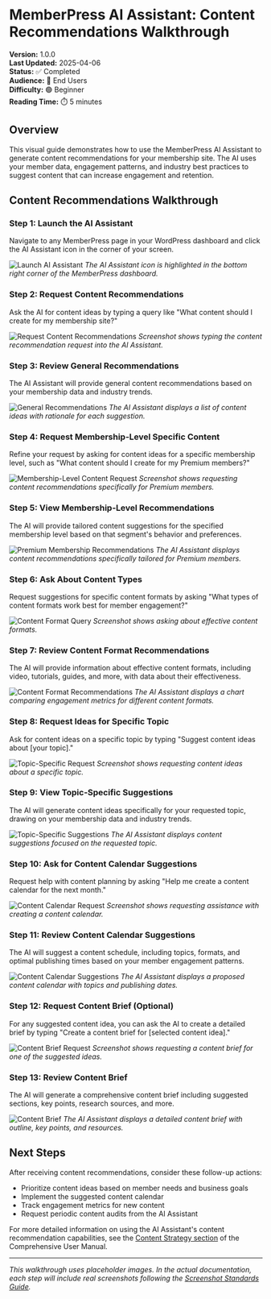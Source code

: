 # MemberPress AI Assistant: Content Recommendations Walkthrough

**Version:** 1.0.0  
**Last Updated:** 2025-04-06  
**Status:** ✅ Completed  
**Audience:** 👤 End Users  
**Difficulty:** 🟢 Beginner  
**Reading Time:** ⏱️ 5 minutes

## Overview

This visual guide demonstrates how to use the MemberPress AI Assistant to generate content recommendations for your membership site. The AI uses your member data, engagement patterns, and industry best practices to suggest content that can increase engagement and retention.

## Content Recommendations Walkthrough

### Step 1: Launch the AI Assistant

Navigate to any MemberPress page in your WordPress dashboard and click the AI Assistant icon in the corner of your screen.

![Launch AI Assistant](../../assets/images/screenshots/user-workflows/content-rec-launch.png)
*The AI Assistant icon is highlighted in the bottom right corner of the MemberPress dashboard.*

### Step 2: Request Content Recommendations

Ask the AI for content ideas by typing a query like "What content should I create for my membership site?"

![Request Content Recommendations](../../assets/images/screenshots/user-workflows/content-rec-request.png)
*Screenshot shows typing the content recommendation request into the AI Assistant.*

### Step 3: Review General Recommendations

The AI Assistant will provide general content recommendations based on your membership data and industry trends.

![General Recommendations](../../assets/images/screenshots/user-workflows/content-rec-general.png)
*The AI Assistant displays a list of content ideas with rationale for each suggestion.*

### Step 4: Request Membership-Level Specific Content

Refine your request by asking for content ideas for a specific membership level, such as "What content should I create for my Premium members?"

![Membership-Level Content Request](../../assets/images/screenshots/user-workflows/content-rec-premium-request.png)
*Screenshot shows requesting content recommendations specifically for Premium members.*

### Step 5: View Membership-Level Recommendations

The AI will provide tailored content suggestions for the specified membership level based on that segment's behavior and preferences.

![Premium Membership Recommendations](../../assets/images/screenshots/user-workflows/content-rec-premium-results.png)
*The AI Assistant displays content recommendations specifically tailored for Premium members.*

### Step 6: Ask About Content Types

Request suggestions for specific content formats by asking "What types of content formats work best for member engagement?"

![Content Format Query](../../assets/images/screenshots/user-workflows/content-rec-format-query.png)
*Screenshot shows asking about effective content formats.*

### Step 7: Review Content Format Recommendations

The AI will provide information about effective content formats, including video, tutorials, guides, and more, with data about their effectiveness.

![Content Format Recommendations](../../assets/images/screenshots/user-workflows/content-rec-format-results.png)
*The AI Assistant displays a chart comparing engagement metrics for different content formats.*

### Step 8: Request Ideas for Specific Topic

Ask for content ideas on a specific topic by typing "Suggest content ideas about [your topic]."

![Topic-Specific Request](../../assets/images/screenshots/user-workflows/content-rec-topic-request.png)
*Screenshot shows requesting content ideas about a specific topic.*

### Step 9: View Topic-Specific Suggestions

The AI will generate content ideas specifically for your requested topic, drawing on your membership data and industry trends.

![Topic-Specific Suggestions](../../assets/images/screenshots/user-workflows/content-rec-topic-results.png)
*The AI Assistant displays content suggestions focused on the requested topic.*

### Step 10: Ask for Content Calendar Suggestions

Request help with content planning by asking "Help me create a content calendar for the next month."

![Content Calendar Request](../../assets/images/screenshots/user-workflows/content-rec-calendar-request.png)
*Screenshot shows requesting assistance with creating a content calendar.*

### Step 11: Review Content Calendar Suggestions

The AI will suggest a content schedule, including topics, formats, and optimal publishing times based on your member engagement patterns.

![Content Calendar Suggestions](../../assets/images/screenshots/user-workflows/content-rec-calendar-results.png)
*The AI Assistant displays a proposed content calendar with topics and publishing dates.*

### Step 12: Request Content Brief (Optional)

For any suggested content idea, you can ask the AI to create a detailed brief by typing "Create a content brief for [selected content idea]."

![Content Brief Request](../../assets/images/screenshots/user-workflows/content-rec-brief-request.png)
*Screenshot shows requesting a content brief for one of the suggested ideas.*

### Step 13: Review Content Brief

The AI will generate a comprehensive content brief including suggested sections, key points, research sources, and more.

![Content Brief](../../assets/images/screenshots/user-workflows/content-rec-brief-results.png)
*The AI Assistant displays a detailed content brief with outline, key points, and resources.*

## Next Steps

After receiving content recommendations, consider these follow-up actions:

- Prioritize content ideas based on member needs and business goals
- Implement the suggested content calendar
- Track engagement metrics for new content
- Request periodic content audits from the AI Assistant

For more detailed information on using the AI Assistant's content recommendation capabilities, see the [Content Strategy section](../comprehensive-user-manual.md#content-strategy) of the Comprehensive User Manual.

---

*This walkthrough uses placeholder images. In the actual documentation, each step will include real screenshots following the [Screenshot Standards Guide](../../core/screenshot-standards-guide.md).*